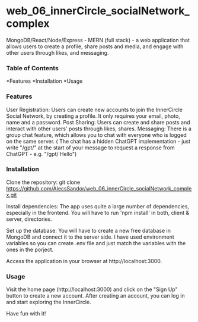 # web_06_innerCircle_socialNetwork_complex
MongoDB/React/Node/Express - MERN (full stack) - a web application that allows users to create a profile, share posts and media, and engage with other users through likes, and messaging.

### Table of Contents
*Features
*Installation
*Usage

### Features
User Registration: Users can create new accounts to join the InnerCircle Social Network, by creating a profile. It only requires your email, photo, name and a password.
Post Sharing: Users can create and share posts and interact with other users' posts through likes, shares.
Messaging: There is a group chat feature, which allows you to chat with everyone who is logged on the same server. ( The chat has a hidden ChatGPT implementation - just write "/gpt/" at
the start of your message to request a response from ChatGPT - e.g. "/gpt/ Hello")

### Installation
Clone the repository:
git clone https://github.com/AlecsSandor/web_06_innerCircle_socialNetwork_complex.git

Install dependencies:
The app uses quite a large number of dependencies, especially in the frontend. 
You will have to run 'npm install' in both, client & server, directories.

Set up the database:
You will have to create a new free database in MongoDB and connect it to the server side. I have used environment variables so you can create .env file and just match the variables with the ones in the porject.

Access the application in your browser at http://localhost:3000.

### Usage
Visit the home page (http://localhost:3000) and click on the "Sign Up" button to create a new account.
After creating an account, you can log in and start exploring the InnerCircle.

Have fun with it!
